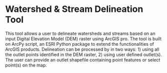 # Watershed & Stream Delineation Tool

This tool allows a user to delineate watersheds and streams based on an input Digital Elevation Model (DEM) raster using ArcGIS pro. The tool is built on ArcPy script, an ESRI Python package to extend the functionalities of ArcGIS products. Delineation can be processed by in two ways: 1) using all the outlet points identified in the DEM raster, 2) using user defined outlet(s). The user can provide an outlet shapefile containing point features or select point(s) on the map.    
